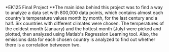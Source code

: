 *EK125 Final Project
**The main idea behind this project was to find a way to analyze a data set with 800,000 data points, which contains almost each country's  temperature values month by month, for the last century and a half. Six countries with different climates were chosen. The temperatures of the coldest month (January) and the hottest month (July) were picked and plotted, then analyzed using Matlab's Regression Learning tool. Also, the emissions data for each chosen country is analyzed to find out whether there is a correlation betweeen two.

